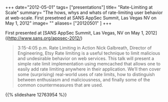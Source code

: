 +++
date="2012-05-01"
tags= ["presentations"]
title= "Rate-Limiting at Scale"
summary= "The hows, whys and whats of rate-limiting user behavior at web-scale.  First presetned at SANS AppSec Summit, Las Vegas NV on May 1, 2012"
image= ""
aliases= ["20120501" ]
+++

First presented at [SANS AppSec Summit, Las Vegas, NV on May 1, 2012]((http://www.sans.org/appsec-2012/)


> 3:15-4:05 p.m.
> Rate Limiting in Action
> Nick Galbreath, Director of Engineering, Etsy
> Rate limiting is a useful technique to limit malicious and undesirable
> behavior on web services. This talk will present a simple rate limit
> implementation using memcached that allows one to easily add rate
> limiting anywhere in their application. We’ll then cover some
> (surprising) real-world uses of rate limits, how to distinguish
> between enthusiasm and maliciousness, and finally some of the common
> countermeasures that are used.

{{% slideshare 12763954 %}}

